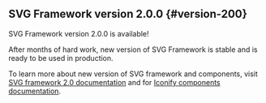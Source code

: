 ## SVG Framework version 2.0.0 {#version-200}

SVG Framework version 2.0.0 is available!

After months of hard work, new version of SVG Framework is stable and is ready to be used in production.

To learn more about new version of SVG framework and components, visit [SVG framework 2.0 documentation](/docs/icon-components/svg-framework/index.md) and for [Iconify components documentation](/docs/icon-components/index.md).
